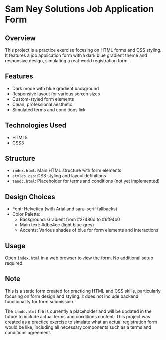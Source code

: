 # Sam Ney Solutions Job Application Form

## Overview
This project is a practice exercise focusing on HTML forms and CSS styling. It features a job application form with a dark blue gradient theme and responsive design, simulating a real-world registration form.

## Features
- Dark mode with blue gradient background
- Responsive layout for various screen sizes
- Custom-styled form elements
- Clean, professional aesthetic
- Simulated terms and conditions link

## Technologies Used
- HTML5
- CSS3

## Structure
- `index.html`: Main HTML structure with form elements
- `styles.css`: CSS styling and layout definitions
- `tandc.html`: Placeholder for terms and conditions (not yet implemented)

## Design Choices
- Font: Helvetica (with Arial and sans-serif fallbacks)
- Color Palette:
  - Background: Gradient from #22486d to #6f94b0
  - Main text: #dbe4ec (light blue-grey)
  - Accents: Various shades of blue for form elements and interactions

## Usage
Open `index.html` in a web browser to view the form. No additional setup required.

## Note
This is a static form created for practicing HTML and CSS skills, particularly focusing on form design and styling. It does not include backend functionality for form submission.

The `tandc.html` file is currently a placeholder and will be updated in the future to include actual terms and conditions content. This project was created as a practice exercise to simulate what an actual registration form would be like, including all necessary components such as a terms and conditions agreement.